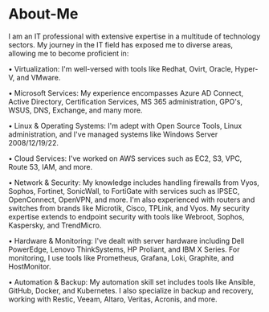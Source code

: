 # About-Me

I am an IT professional with extensive expertise in a multitude of technology sectors. My journey in the IT field has exposed me to diverse areas, allowing me to become proficient in:

• Virtualization: I'm well-versed with tools like Redhat, Ovirt, Oracle, Hyper-V, and VMware.

• Microsoft Services: My experience encompasses Azure AD Connect, Active Directory, Certification Services, MS 365 administration, GPO's, WSUS, DNS, Exchange, and many more.

• Linux & Operating Systems: I'm adept with Open Source Tools, Linux administration, and I've managed systems like Windows Server 2008/12/19/22.

• Cloud Services: I've worked on AWS services such as EC2, S3, VPC, Route 53, IAM, and more.

• Network & Security: My knowledge includes handling firewalls from Vyos, Sophos, Fortinet, SonicWall, to FortiGate with services such as IPSEC, OpenConnect, OpenVPN, and more. I'm also experienced with routers and switches from brands like Microtik, Cisco, TPLink, and Vyos. My security expertise extends to endpoint security with tools like Webroot, Sophos, Kaspersky, and TrendMicro.

• Hardware & Monitoring: I've dealt with server hardware including Dell PowerEdge, Lenovo ThinkSystems, HP Proliant, and IBM X Series. For monitoring, I use tools like Prometheus, Grafana, Loki, Graphite, and HostMonitor.

• Automation & Backup: My automation skill set includes tools like Ansible, GitHub, Docker, and Kubernetes. I also specialize in backup and recovery, working with Restic, Veeam, Altaro, Veritas, Acronis, and more.
